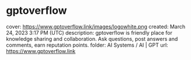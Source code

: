 # gptoverflow

cover: https://www.gptoverflow.link/images/logowhite.png
created: March 24, 2023 3:17 PM (UTC)
description: gptoverflow is friendly place for knowledge sharing and collaboration. Ask questions, post answers and comments, earn reputation points.
folder: AI Systems / AI | GPT
url: https://www.gptoverflow.link
